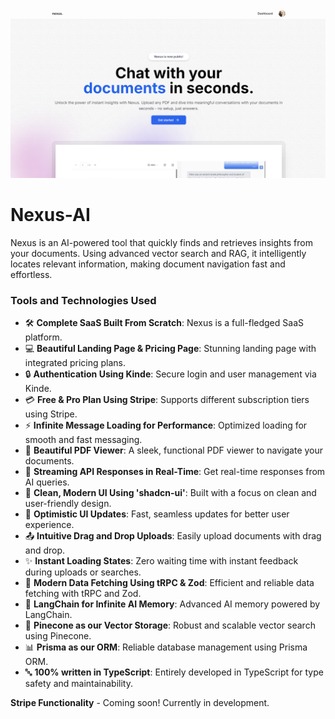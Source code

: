 ![Nexus-AI Banner](banner.png)

# Nexus-AI
Nexus is an AI-powered tool that quickly finds and retrieves insights from your documents. Using advanced vector search and RAG, it intelligently locates relevant information, making document navigation fast and effortless.

### Tools and Technologies Used

- 🛠️ **Complete SaaS Built From Scratch**: Nexus is a full-fledged SaaS platform.
- 💻 **Beautiful Landing Page & Pricing Page**: Stunning landing page with integrated pricing plans.
- 🔒 **Authentication Using Kinde**: Secure login and user management via Kinde.
- 💳 **Free & Pro Plan Using Stripe**: Supports different subscription tiers using Stripe.
- ⚡ **Infinite Message Loading for Performance**: Optimized loading for smooth and fast messaging.
- 📄 **Beautiful PDF Viewer**: A sleek, functional PDF viewer to navigate your documents.
- 🔄 **Streaming API Responses in Real-Time**: Get real-time responses from AI queries.
- 🎨 **Clean, Modern UI Using 'shadcn-ui'**: Built with a focus on clean and user-friendly design.
- 🚀 **Optimistic UI Updates**: Fast, seamless updates for better user experience.
- 📤 **Intuitive Drag and Drop Uploads**: Easily upload documents with drag and drop.
- ✨ **Instant Loading States**: Zero waiting time with instant feedback during uploads or searches.
- 🔧 **Modern Data Fetching Using tRPC & Zod**: Efficient and reliable data fetching with tRPC and Zod.
- 🧠 **LangChain for Infinite AI Memory**: Advanced AI memory powered by LangChain.
- 🌲 **Pinecone as our Vector Storage**: Robust and scalable vector search using Pinecone.
- 📊 **Prisma as our ORM**: Reliable database management using Prisma ORM.
- 🔤 **100% written in TypeScript**: Entirely developed in TypeScript for type safety and maintainability.

**Stripe Functionality** - Coming soon! Currently in development.
